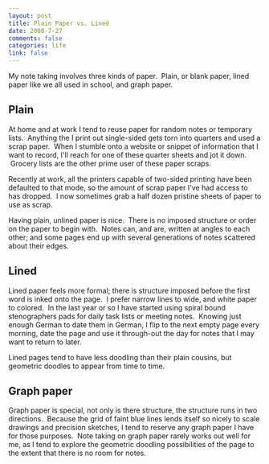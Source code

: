 ```yaml
--- 
layout: post
title: Plain Paper vs. Lined
date: 2008-7-27
comments: false
categories: life
link: false
---
```

My note taking involves three kinds of paper.  Plain, or blank paper, lined paper like we all used in school, and graph paper.
## Plain
At home and at work I tend to reuse paper for random notes or temporary lists.  Anything the I print out single-sided gets torn into quarters and used a scrap paper.  When I stumble onto a website or snippet of information that I want to record, I'll reach for one of these quarter sheets and jot it down.  Grocery lists are the other prime user of these paper scraps.

Recently at work, all the printers capable of two-sided printing have been defaulted to that mode, so the amount of scrap paper I've had access to has dropped.  I now sometimes grab a half dozen pristine sheets of paper to use as scrap.

Having plain, unlined paper is nice.  There is no imposed structure or order on the paper to begin with.  Notes can, and are, written at angles to each other; and some pages end up with several generations of notes scattered about their edges.
## Lined
Lined paper feels more formal; there is structure imposed before the first word is inked onto the page.  I prefer narrow lines to wide, and white paper to colored.  In the last year or so I have started using spiral bound stenographers pads for daily task lists or meeting notes.  Knowing just enough German to date them in German, I flip to the next empty page every morning, date the page and use it through-out the day for notes that I may want to return to later.

Lined pages tend to have less doodling than their plain cousins, but geometric doodles to appear from time to time.
## Graph paper
Graph paper is special, not only is there structure, the structure runs in two directions.  Because the grid of faint blue lines lends itself so nicely to scale drawings and precision sketches, I tend to reserve any graph paper I have for those purposes.  Note taking on graph paper rarely works out well for me, as I tend to explore the geometric doodling possibilities of the page to the extent that there is no room for notes.
